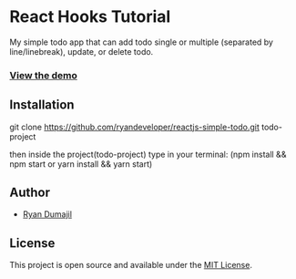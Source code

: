 # React Hooks Tutorial

My simple todo app that can add todo single or multiple (separated by line/linebreak), update, or delete todo.

### [View the demo](https://ryandeveloper.github.io/reactjs-simple-todo/)

## Installation

git clone https://github.com/ryandeveloper/reactjs-simple-todo.git todo-project

then inside the project(todo-project) type in your terminal:
(npm install && npm start
or
yarn install && yarn start)

## Author

- [Ryan Dumajil](https://github.com/ryandeveloper)

## License

This project is open source and available under the [MIT License](LICENSE).
